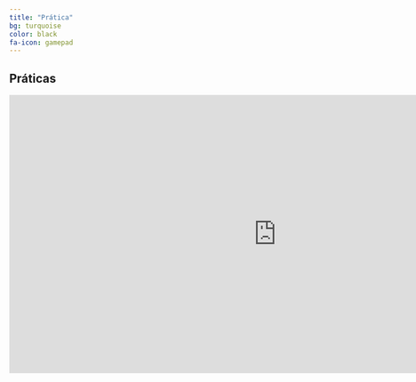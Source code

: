 ```yaml
---
title: "Prática"
bg: turquoise
color: black
fa-icon: gamepad
---
```


## Práticas

<iframe src="https://dl.dropboxusercontent.com/u/103806833/jogo/index.html" frameborder="0" style="width: 960px; height: 500px"></iframe>
